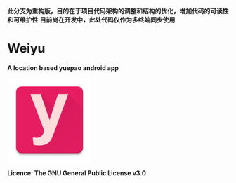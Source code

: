 **此分支为重构版，目的在于项目代码架构的调整和结构的优化，增加代码的可读性和可维护性**
**目前尚在开发中，此处代码仅作为多终端同步使用**

# Weiyu

**A location based yuepao android app**

<a href="http://www.wandoujia.com/apps/com.syw.weiyu" title="微遇" target="_blank">
<img src="/app/src/main/res/drawable-xxxhdpi/ic_launcher.png" alt="微遇">
</a>

**Licence: The GNU General Public License v3.0**
